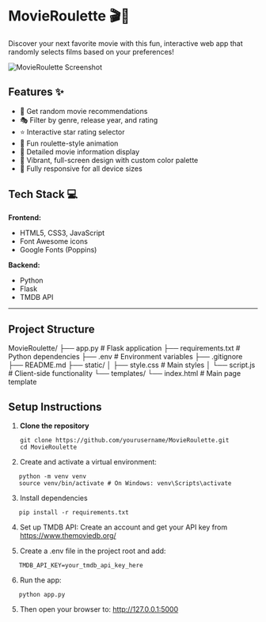 # MovieRoulette 🎬🎡

Discover your next favorite movie with this fun, interactive web app that randomly selects films based on your preferences!

![MovieRoulette Screenshot](screenshot.png)

## Features ✨

- 🎲 Get random movie recommendations
- 🎭 Filter by genre, release year, and rating
- ⭐ Interactive star rating selector
- 🎰 Fun roulette-style animation
- 🍿 Detailed movie information display
- 🎨 Vibrant, full-screen design with custom color palette
- 📱 Fully responsive for all device sizes

## Tech Stack 💻

**Frontend:**
- HTML5, CSS3, JavaScript
- Font Awesome icons
- Google Fonts (Poppins)

**Backend:**
- Python
- Flask
- TMDB API

---

## Project Structure
MovieRoulette/
├── app.py                # Flask application
├── requirements.txt      # Python dependencies
├── .env                  # Environment variables
├── .gitignore
├── README.md
├── static/
│   ├── style.css         # Main styles
│   └── script.js         # Client-side functionality
└── templates/
    └── index.html        # Main page template


## Setup Instructions

1. **Clone the repository**
   ```
   git clone https://github.com/yourusername/MovieRoulette.git
   cd MovieRoulette
   ```
2. Create and activate a virtual environment:
```
   python -m venv venv
   source venv/bin/activate # On Windows: venv\Scripts\activate
```
3. Install dependencies
```
   pip install -r requirements.txt
```
4. Set up TMDB API: 
   Create an account and get your API key from https://www.themoviedb.org/

5. Create a .env file in the project root and add:
```
   TMDB_API_KEY=your_tmdb_api_key_here
```
6. Run the app:
```
   python app.py
```
5. Then open your browser to: 
   http://127.0.0.1:5000

